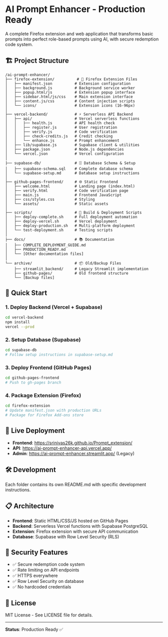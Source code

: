 # AI Prompt Enhancer - Production Ready

A complete Firefox extension and web application that transforms basic prompts into perfect role-based prompts using AI, with secure redemption code system.

## 🏗️ Project Structure

```
/ai-prompt-enhancer/
├── firefox-extension/          # 🦊 Firefox Extension Files
│   ├── manifest.json          # Extension configuration
│   ├── background.js          # Background service worker
│   ├── popup.html/js          # Extension popup interface
│   ├── sidebar.html/js/css    # Main extension interface
│   ├── content.js/css         # Content injection scripts
│   └── icons/                 # Extension icons (16-96px)
│
├── vercel-backend/            # ⚡ Serverless API Backend
│   ├── api/                   # Vercel serverless functions
│   │   ├── health.js          # API health check
│   │   ├── register.js        # User registration
│   │   ├── verify.js          # Code verification
│   │   ├── check-credits.js   # Credit checking
│   │   └── enhance.js         # Prompt enhancement
│   ├── lib/supabase.js        # Supabase client & utilities
│   ├── package.json           # Node.js dependencies
│   └── vercel.json            # Vercel configuration
│
├── supabase-db/               # 🗄️ Database Schema & Setup
│   ├── supabase-schema.sql    # Complete database schema
│   └── supabase-setup.md      # Database setup instructions
│
├── github-pages-frontend/     # 🌐 Static Frontend
│   ├── welcome.html           # Landing page (index.html)
│   ├── verify.html            # Code verification page
│   ├── main.js                # Frontend JavaScript
│   ├── css/styles.css         # Styling
│   └── assets/                # Static assets
│
├── scripts/                   # 🔧 Build & Deployment Scripts
│   ├── deploy-complete.sh     # Full deployment automation
│   ├── deploy-vercel.sh       # Vercel deployment
│   ├── deploy-production.sh   # Multi-platform deployment
│   └── test-deployment.sh     # Testing scripts
│
├── docs/                      # 📚 Documentation
│   ├── COMPLETE_DEPLOYMENT_GUIDE.md
│   ├── PRODUCTION_READY.md
│   └── [Other documentation files]
│
└── archive/                   # 📦 Old/Backup Files
    ├── streamlit_backend/     # Legacy Streamlit implementation
    ├── github-pages/          # Old frontend structure
    └── [Backup files]
```

## 🚀 Quick Start

### 1. Deploy Backend (Vercel + Supabase)
```bash
cd vercel-backend
npm install
vercel --prod
```

### 2. Setup Database (Supabase)
```bash
cd supabase-db
# Follow setup instructions in supabase-setup.md
```

### 3. Deploy Frontend (GitHub Pages)
```bash
cd github-pages-frontend
# Push to gh-pages branch
```

### 4. Package Extension (Firefox)
```bash
cd firefox-extension
# Update manifest.json with production URLs
# Package for Firefox Add-ons store
```

## 🔗 Live Deployment

- **Frontend**: https://srinivas26k.github.io/Prompt_extension/
- **API**: https://ai-prompt-enhancer-api.vercel.app/
- **Admin**: https://ai-prompt-enhancer.streamlit.app/ (Legacy)

## 🛠️ Development

Each folder contains its own README.md with specific development instructions.

## 📋 Architecture

- **Frontend**: Static HTML/CSS/JS hosted on GitHub Pages
- **Backend**: Serverless Vercel functions with Supabase PostgreSQL
- **Extension**: Firefox extension with secure API communication
- **Database**: Supabase with Row Level Security (RLS)

## 🔐 Security Features

- ✅ Secure redemption code system
- ✅ Rate limiting on API endpoints
- ✅ HTTPS everywhere
- ✅ Row Level Security on database
- ✅ No hardcoded credentials

## 📄 License

MIT License - See LICENSE file for details.

---
**Status**: Production Ready ✅
